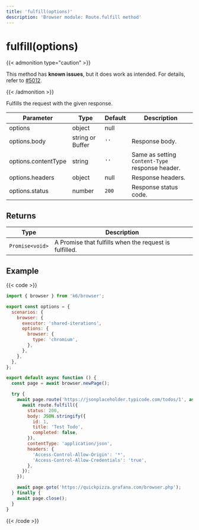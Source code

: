 ```yaml
---
title: 'fulfill(options)'
description: 'Browser module: Route.fulfill method'
---
```


# fulfill(options)

{{< admonition type="caution" >}}

This method has **known issues**, but it does work as intended. For details, refer to [#5012](https://github.com/grafana/k6/issues/5012).

{{< /admonition >}}

Fulfills the request with the given response.

| Parameter           | Type             | Default | Description                                     |
| ------------------- | ---------------- | ------- | ----------------------------------------------- |
| options             | object           | null    |                                                 |
| options.body        | string or Buffer | `''`    | Response body.                                  |
| options.contentType | string           | `''`    | Same as setting `Content-Type` response header. |
| options.headers     | object           | null    | Response headers.                               |
| options.status      | number           | `200`   | Response status code.                           |

## Returns

| Type            | Description                                            |
| --------------- | ------------------------------------------------------ |
| `Promise<void>` | A Promise that fulfills when the request is fulfilled. |

## Example

{{< code >}}

<!-- md-k6:skip -->

```javascript
import { browser } from 'k6/browser';

export const options = {
  scenarios: {
    browser: {
      executor: 'shared-iterations',
      options: {
        browser: {
          type: 'chromium',
        },
      },
    },
  },
};

export default async function () {
  const page = await browser.newPage();

  try {
    await page.route('https://jsonplaceholder.typicode.com/todos/1', async function (route) {
      await route.fulfill({
        status: 200,
        body: JSON.stringify({
          id: 1,
          title: 'Test Todo',
          completed: false,
        }),
        contentType: 'application/json',
        headers: {
          'Access-Control-Allow-Origin': '*',
          'Access-Control-Allow-Credentials': 'true',
        },
      });
    });

    await page.goto('https://quickpizza.grafana.com/browser.php');
  } finally {
    await page.close();
  }
}
```

{{< /code >}}
